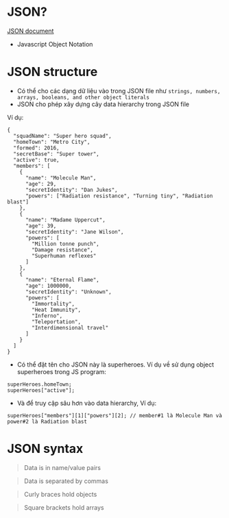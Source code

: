 # JSON?

[JSON document](https://developer.mozilla.org/en-US/docs/Learn/JavaScript/Objects/JSON)

- Javascript Object Notation

# JSON structure
- Có thể cho các dạng dữ liệu vào trong JSON file như `strings, numbers, arrays, booleans, and other object literals`
- JSON cho phép xây dựng cây data hierarchy trong JSON file

Ví dụ:

```
{
  "squadName": "Super hero squad",
  "homeTown": "Metro City",
  "formed": 2016,
  "secretBase": "Super tower",
  "active": true,
  "members": [
    {
      "name": "Molecule Man",
      "age": 29,
      "secretIdentity": "Dan Jukes",
      "powers": ["Radiation resistance", "Turning tiny", "Radiation blast"]
    },
    {
      "name": "Madame Uppercut",
      "age": 39,
      "secretIdentity": "Jane Wilson",
      "powers": [
        "Million tonne punch",
        "Damage resistance",
        "Superhuman reflexes"
      ]
    },
    {
      "name": "Eternal Flame",
      "age": 1000000,
      "secretIdentity": "Unknown",
      "powers": [
        "Immortality",
        "Heat Immunity",
        "Inferno",
        "Teleportation",
        "Interdimensional travel"
      ]
    }
  ]
}
```
- Có thể đặt tên cho JSON này là superheroes. Ví dụ về sử dụng object superheroes trong JS program:
```
superHeroes.homeTown;
superHeroes["active"];
```
- Và để truy cập sâu hơn vào data hierarchy, Ví dụ:
```
superHeroes["members"][1]["powers"][2]; // member#1 là Molecule Man và power#2 là Radiation blast
```
# JSON syntax
> Data is in name/value pairs

> Data is separated by commas

> Curly braces hold objects

> Square brackets hold arrays